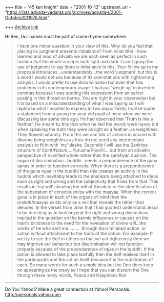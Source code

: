 +++
title = "45 ken knight"
date = "2001-10-13"
upstream_url = "https://lists.advaita-vedanta.org/archives/advaita-l/2001-October/001978.html"

+++
[Archive link](https://lists.advaita-vedanta.org/archives/advaita-l/2001-October/001978.html)

Hi Ben,
Our names must be part of some rhyme somewhere.
> I have one minor question in your view of this.
> Why do you feel that placing no judgment presents
> imbalance?
> From what little I have learned and read of advaita
> we are
> each
> seen as perfect in such fashion that the whole
> accepts both
> light and dark. I can't grasp the use of judgment to
> say
> there
> is imbalance in this.
Your follow up to my proposal
introduces...understandably...the word 'judgment' but
this is a word I would not use because of its
connotations with right/wrong analysis.  I would
prefer to use discrimination but even that has
problems in its contemporary usage.  I had put 'weigh
up' in inverted commas because I was quoting this
expression from an earlier posting in this thread on
karma.
You are right in your observation but it is based on a
misunderstanding of what I was saying so I will
rephrase what I wanted to express in two ways:
Firstly I will re-quote a statement from a young ten
year old pupil of mine when we were discussing law
some time ago. He had observed that 'Truth is like a
feather'. He meant by this that when he lied the words
were heavy but when speaking the truth they were as
light as a feather...ie weightless. They flowed
naturally.  From this we can talk of actions in accord
with dharma being weightless as they do not need any
intermediary analysis to fit in with 'my' desire.
Secondly I will use the Sankhya structure of
Spirit/Nature,...Purusha/Prakriti....but from an
advaitin perspective of a unified whole rather than
the sankhyan dualism.  The organ of
discrimination...buddhi...needs a preponderence of the
guna tamas in order to function correctly.  When there
is a preponderence of the guna rajas in the buddhi
then this creates an activity in the buddhi which
inevitably leads to the ahankara being attached to
ideas such as right and wrong and the subjectivity
that flows from that. This results in 'my will'
clouding the will of Absolute or the identification of
the substratum of consciousness with the maayaa.
When the correct guna is in place in each of the
organs of mind then the prakriti/maayaa exists only
as a veil that reveals the rather than deludes.
In the verses from John that I had quoted I understand
Jesus to be directing us to look beyond the right and
wrong distinctions implied in the question on the
karmic influences or causes on the man's blindness to
the need for the revelation of divine will...the works
of he who sent me...........through discriminated
action, or action without attachment to the fruits of
the action.
For example: If we try to see the Self in others so
that we act righteously then we may improve our
behaviour but discrimination will not function
properly because of the preponderence of rajas in the
buddhi.  If the action is allowed to take place
lawfully then the Self realises Itself in the
participants and the action itself because it is the
substratum of each.
So many words for such a simple idea but the One does
keep on appearing as the many so I hope that you can
discern the One through these many words,
Peace and Happiness
Ken




__________________________________________________
Do You Yahoo!?
Make a great connection at Yahoo! Personals.
http://personals.yahoo.com

